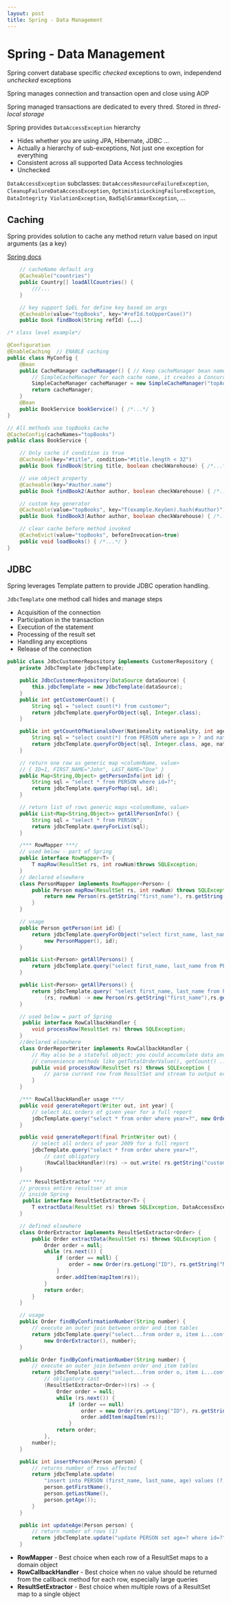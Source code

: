 ```yaml
---
layout: post
title: Spring - Data Management
---
```

# Spring - Data Management

Spring convert database specific _checked_ exceptions to own, independend _unchecked_ exceptions

Spring manages connection and transaction open and close using AOP

Spring managed transactions are dedicated to every thred. Stored in _thred-local storage_

Spring provides `DataAccessException` hierarchy

- Hides whether you are using JPA, Hibernate, JDBC ...
- Actually a hierarchy of sub-exceptions, Not just one exception for everything
- Consistent across all supported Data Access technologies
- Unchecked

`DataAccessException` subclasses: `DataAccessResourceFailureException`, `CleanupFailureDataAccessException`, `OptimisticLockingFailureException`, `DataIntegrity ViolationException`, `BadSqlGrammarException`, ...

## Caching

Spring provides solution to cache any method return value based on input arguments (as a key)

[Spring docs](https://docs.spring.io/spring/docs/current/spring-framework-reference/integration.html#cache)

```java
    // cacheName default arg
    @Cacheable("countries")
    public Country[] loadAllCountries() {
        ///...
    }

    // key support SpEL for define key based on args
    @Cacheable(value="topBooks", key="#refId.toUpperCase()")
    public Book findBook(String refId) {...}

/* class level example*/

@Configuration
@EnableCaching  // ENABLE caching
public class MyConfig {
    @Bean
    public CacheManager cacheManager() { // Keep cacheManager bean name
        // SimpleCacheManager for each cache name, it creates a ConcurrentHashMap
        SimpleCacheManager cacheManager = new SimpleCacheManager("topAuthors", "topBooks");
        return cacheManager;
    }
    @Bean
    public BookService bookService() { /*...*/ }
}

// All methods use topBooks cache
@CacheConfig(cacheNames="topBooks") 
public class BookService {

    // Only cache if condition is true
    @Cacheable(key="#title", condition="#title.length < 32")
    public Book findBook(String title, boolean checkWarehouse) { /*...*/ }

    // use object property
    @Cacheable(key="#author.name")
    public Book findBook2(Author author, boolean checkWarehouse) { /*...*/ }

    // custom key generator
    @Cacheable(value="topBooks", key="T(example.KeyGen).hash(#author)")
    public Book findBook3(Author author, boolean checkWarehouse) { /*...*/ }

    // clear cache before method invoked
    @CacheEvict(value="topBooks", beforeInvocation=true)
    public void loadBooks() { /*...*/ }
}
```

## JDBC

Spring leverages Template pattern to provide JDBC operation handling.

`JdbcTemplate` one method call hides and manage steps

- Acquisition of the connection 
- Participation in the transaction 
- Execution of the statement 
- Processing of the result set 
- Handling any exceptions 
- Release of the connection

```java
public class JdbcCustomerRepository implements CustomerRepository {
    private JdbcTemplate jdbcTemplate;

    public JdbcCustomerRepository(DataSource dataSource) {
        this.jdbcTemplate = new JdbcTemplate(dataSource);
    }
    public int getCustomerCount() {
        String sql = "select count(*) from customer";
        return jdbcTemplate.queryForObject(sql, Integer.class);
    }

    public int getCountOfNationalsOver(Nationality nationality, int age) {
        String sql = "select count(*) from PERSON where age > ? and nationality = ?";
        return jdbcTemplate.queryForObject(sql, Integer.class, age, nationality.toString());
    }

    // return one row as generic map <columnName, value>
    // { ID=1, FIRST_NAME="John", LAST_NAME="Doe" }
    public Map<String,Object> getPersonInfo(int id) {
        String sql = "select * from PERSON where id=?";
        return jdbcTemplate.queryForMap(sql, id);
    }

    // return list of rows generic maps <columnName, value>
    public List<Map<String,Object>> getAllPersonInfo() {
        String sql = "select * from PERSON";
        return jdbcTemplate.queryForList(sql);
    }

    /*** RowMapper ***/
    // used below - part of Spring
    public interface RowMapper<T> {
        T mapRow(ResultSet rs, int rowNum)throws SQLException; 
    }
    // declared elsewhere
    class PersonMapper implements RowMapper<Person> {
        public Person mapRow(ResultSet rs, int rowNum) throws SQLException {
            return new Person(rs.getString("first_name"), rs.getString("last_name"));
        }
    }

    // usage
    public Person getPerson(int id) {
        return jdbcTemplate.queryForObject("select first_name, last_name from PERSON where id=?", 
            new PersonMapper(), id);
    }

    public List<Person> getAllPersons() { 
        return jdbcTemplate.query("select first_name, last_name from PERSON", new PersonMapper());
    }

    public List<Person> getAllPersons() {
        return jdbcTemplate.query( "select first_name, last_name from PERSON",
            (rs, rowNum) -> new Person(rs.getString("first_name"),rs.getString("last_name")));
    }

    // used below = part of Spring
     public interface RowCallbackHandler {
        void processRow(ResultSet rs) throws SQLException;
    }
    //declared elsewhere
    class OrderReportWriter implements RowCallbackHandler { 
        // May also be a stateful object: you could accumulate data and add
        // convenience methods like getTotalOrderValue(), getCount() ...
        public void processRow(ResultSet rs) throws SQLException {
            // parse current row from ResultSet and stream to output or collect infromation
        }
    }

    /*** RowCallbackHandler usage ***/
    public void generateReport(Writer out, int year) {
        // select ALL orders of given year for a full report
        jdbcTemplate.query("select * from order where year=?", new OrderReportWriter(out), year);
    }

    public void generateReport(final PrintWriter out) {
        // select all orders of year 2009 for a full report
        jdbcTemplate.query("select * from order where year=?",
            // cast obligatory
            (RowCallbackHandler)(rs) -> out.write( rs.getString("customer"), ... ), 2016);
    }

    /*** ResultSetExtractor ***/
    // process entire resultser at once
    // inside Spring
     public interface ResultSetExtractor<T> {
        T extractData(ResultSet rs) throws SQLException, DataAccessException;
    }

    // defined elsewhere
    class OrderExtractor implements ResultSetExtractor<Order> {
        public Order extractData(ResultSet rs) throws SQLException {
            Order order = null;
            while (rs.next()) {
                if (order == null) {
                    order = new Order(rs.getLong("ID"), rs.getString("NAME"), ...);
                }
                order.addItem(mapItem(rs));
            }
            return order;
        }
    }

    // usage
    public Order findByConfirmationNumber(String number) {
        // execute an outer join between order and item tables
        return jdbcTemplate.query("select...from order o, item i...conf_id = ?",
            new OrderExtractor(), number);
    }

    public Order findByConfirmationNumber(String number) {
        // execute an outer join between order and item tables
        return jdbcTemplate.query("select...from order o, item i...conf_id = ?",
            // obligatory cast
            (ResultSetExtractor<Order>)(rs) -> {
                Order order = null;
                while (rs.next()) {
                    if (order == null)
                        order = new Order(rs.getLong("ID"), rs.getString("NAME"), ...);
                        order.addItem(mapItem(rs)); 
                    }
                return order;
            },
        number);
    }

    public int insertPerson(Person person) {
        // returns number of rows affected
        return jdbcTemplate.update(
            "insert into PERSON (first_name, last_name, age) values (?, ?, ?)",
            person.getFirstName(),
            person.getLastName(),
            person.getAge());
        }
    }

    public int updateAge(Person person) {
        // return number of rows (1)
        return jdbcTemplate.update("update PERSON set age=? where id=?", person.getAge(), person.getId());
    }
```

- **RowMapper** - Best choice when each row of a ResultSet maps to a domain object
- **RowCallbackHandler** - Best choice when no value should be returned from the callback method for each row, especially large queries
- **ResultSetExtractor** - Best choice when multiple rows of a ResultSet map to a single object